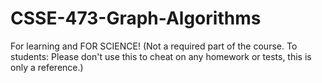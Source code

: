 # CSSE-473-Graph-Algorithms
For learning and FOR SCIENCE! (Not a required part of the course. To students: Please don't use this to cheat on any homework or tests, this is only a reference.)
